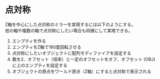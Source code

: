 # 点対称

Z軸を中心にした点対称のミラーを実現するには以下のようにする。  
他の軸や複数の軸で点対称にしたい場合も同様にして実現できる。

1. エンプティを作る
2. エンプティをZ軸で180度回転させる
3. 点対称にしたいオブジェクトに配列モディファイアを設定する
4. 数を2、オフセット（倍率）と一定のオフセットをオフ、オフセット (OBJ) に上のエンプティを設定する
5. オブジェクトの原点をワールド原点（Z軸）にすると点対称で表示される

